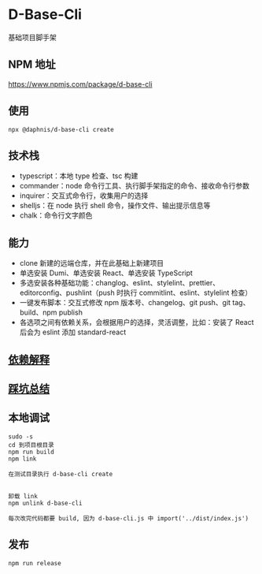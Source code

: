 # D-Base-Cli
基础项目脚手架

## NPM 地址
https://www.npmjs.com/package/d-base-cli

## 使用
```
npx @daphnis/d-base-cli create
```

## 技术栈
- typescript：本地 type 检查、tsc 构建
- commander：node 命令行工具、执行脚手架指定的命令、接收命令行参数
- inquirer：交互式命令行，收集用户的选择
- shelljs：在 node 执行 shell 命令，操作文件、输出提示信息等
- chalk：命令行文字颜色

## 能力

- clone 新建的远端仓库，并在此基础上新建项目
- 单选安装 Dumi、单选安装 React、单选安装 TypeScript
- 多选安装各种基础功能：changlog、eslint、stylelint、prettier、editorconfig、pushlint（push 时执行 commitlint、eslint、stylelint 检查）
- 一键发布脚本：交互式修改 npm 版本号、changelog、git push、git tag、build、npm publish
- 各选项之间有依赖关系，会根据用户的选择，灵活调整，比如：安装了 React 后会为 eslint 添加 standard-react

## [依赖解释](./Docs/DEPENDENCIES.md)

## [踩坑总结](./Docs/ERRORSUMMARY.md)

## 本地调试
```
sudo -s
cd 到项目根目录
npm run build
npm link

在测试目录执行 d-base-cli create


卸载 link
npm unlink d-base-cli

每次改完代码都要 build, 因为 d-base-cli.js 中 import('../dist/index.js')
```

## 发布
```
npm run release
```
